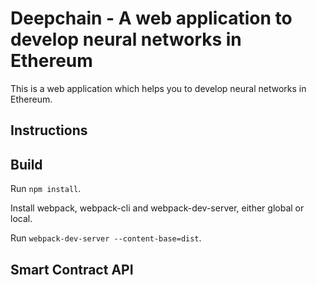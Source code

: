 # Deepchain - A web application to develop neural networks in Ethereum

This is a web application which helps you to develop neural networks in Ethereum.

## Instructions

## Build
Run `npm install`. 

Install webpack, webpack-cli and webpack-dev-server, either global or local.

Run `webpack-dev-server --content-base=dist`.

## Smart Contract API

